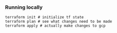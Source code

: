 ### Running locally
```shell
terraform init # initialize tf state
terraform plan # see what changes need to be made
terraform apply # actually make changes to gcp
```